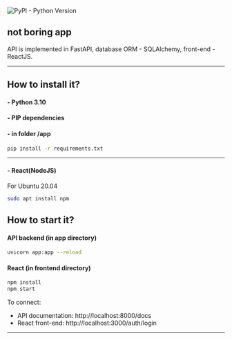 ![PyPI - Python Version](https://img.shields.io/pypi/pyversions/privat_exchange_rates?style=for-the-badge)

## not boring app

API is implemented in FastAPI, database ORM - SQLAlchemy, front-end - ReactJS.


---
## How to install it?

#### - Python 3.10
#### - PIP dependencies
#### - in folder /app
```bash
pip install -r requirements.txt
```
---
#### - React(NodeJS)

For Ubuntu 20.04

```bash
sudo apt install npm
```

## How to start it?

#### API backend (in app directory)
```bash
uvicorn app:app --reload
```
#### React (in frontend directory)
```bash
npm install
npm start
```

To connect:
- API documentation: http://localhost:8000/docs
- React front-end: http://localhost:3000/auth/login
---